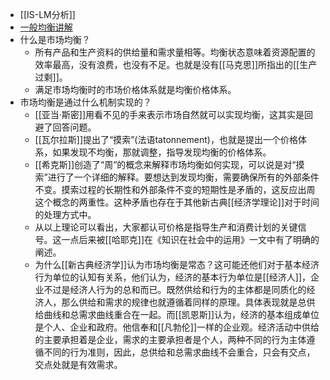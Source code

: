 - [[IS-LM分析]]
- [一般均衡讲解](https://www.youtube.com/watch?v=9WyjgaOCTEo)
- 什么是市场均衡？
    - 所有产品和生产资料的供给量和需求量相等。均衡状态意味着资源配置的效率最高，没有浪费，也没有不足。也就是没有[[马克思]]所指出的[[生产过剩]]。
    - 满足市场均衡时的市场价格体系就是均衡价格体系。
- 市场均衡是通过什么机制实现的？
    - [[亚当·斯密]]用看不见的手来表示市场自然就可以实现均衡，这其实是回避了回答问题。
    - [[瓦尔拉斯]]提出了“摸索”(法语tatonnement)，也就是提出一个价格体系，如果发现不均衡，那就调整，指导发现均衡的价格体系。
    - [[希克斯]]创造了“周”的概念来解释市场均衡如何实现，可以说是对“摸索”进行了一个详细的解释。要想达到发现均衡，需要确保所有的外部条件不变。摸索过程的长期性和外部条件不变的短期性是矛盾的，这反应出周这个概念的两重性。这种矛盾也存在于其他新古典[[经济学理论]]对于时间的处理方式中。
    - 从以上理论可以看出，大家都认可价格是指导生产和消费计划的关键信号。这一点后来被[[哈耶克]]在《知识在社会中的运用》一文中有了明确的阐述。
    - 为什么[[新古典经济学]]认为市场均衡是常态？这可能还他们对于基本经济行为单位的认知有关系，他们认为，经济的基本行为单位是[[经济人]]，企业不过是经济人行为的总和而已。既然供给和行为的主体都是同质化的经济人，那么供给和需求的规律也就遵循着同样的原理。具体表现就是总供给曲线和总需求曲线重合在一起。而[[凯恩斯]]认为，经济的基本组成单位是个人、企业和政府。他信奉和[[凡勃伦]]一样的企业观。经济活动中供给的主要承担着是企业，需求的主要承担者是个人，两种不同的行为主体遵循不同的行为准则，因此，总供给和总需求曲线不会重合，只会有交点，交点处就是有效需求。
